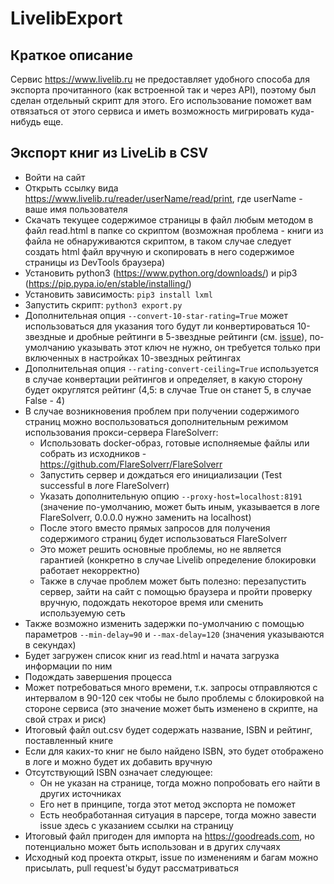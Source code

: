 # LivelibExport

## Краткое описание

Сервис https://www.livelib.ru не предоставляет удобного способа для экспорта прочитанного (как встроенной так и через API), поэтому был сделан отдельный скрипт для этого. Его использование поможет вам отвязаться от этого сервиса и иметь возможность мигрировать куда-нибудь еще.

## Экспорт книг из LiveLib в CSV

- Войти на сайт
- Открыть ссылку вида https://www.livelib.ru/reader/userName/read/print, где userName - ваше имя пользователя
- Скачать текущее содержимое страницы в файл любым методом в файл read.html в папке со скриптом (возможная проблема - книги из файла не обнаруживаются скриптом, в таком случае следует создать html файл вручную и скопировать в него содержимое страницы из DevTools браузера)
- Установить python3 (https://www.python.org/downloads/) и pip3 (https://pip.pypa.io/en/stable/installing/)
- Установить зависимость: `pip3 install lxml`
- Запустить скрипт: `python3 export.py`
- Дополнительная опция `--convert-10-star-rating=True` может использоваться для указания того будут ли конвертироваться 10-звездные и дробные рейтинги в 5-звездные рейтинги (см. [issue](https://github.com/KonH/LivelibExport/issues/10)), по-умолчанию указывать этот ключ не нужно, он требуется только при включенных в настройках 10-звездных рейтингах 
- Дополнительная опция `--rating-convert-ceiling=True` используется в случае конвертации рейтингов и определяет, в какую сторону будет округлятся рейтинг (4,5: в случае True он станет 5, в случае False - 4)
- В случае возникновения проблем при получении содержимого страниц можно воспользоваться дополнительным режимом использования прокси-сервера FlareSolverr:
  - Использовать docker-образ, готовые исполняемые файлы или собрать из исходников - https://github.com/FlareSolverr/FlareSolverr
  - Запустить сервер и дождаться его инициализации (Test successful в логе FlareSolverr)
  - Указать дополнительную опцию `--proxy-host=localhost:8191` (значение по-умолчанию, может быть иным, указывается в логе FlareSolverr, 0.0.0.0 нужно заменить на localhost)
  - После этого вместо прямых запросов для получения содержимого страниц будет использоваться FlareSolverr
  - Это может решить основные проблемы, но не является гарантией (конкретно в случае Livelib определение блокировки работает некорректно)
  - Также в случае проблем может быть полезно: перезапустить сервер, зайти на сайт с помощью браузера и пройти проверку вручную, подождать некоторое время или сменить используемую сеть
- Также возможно изменить задержки по-умолчанию с помощью параметров `--min-delay=90` и `--max-delay=120` (значения указываются в секундах)
- Будет загружен список книг из read.html и начата загрузка информации по ним
- Подождать завершения процесса
- Может потребоваться много времени, т.к. запросы отправляются с интервалом в 90-120 сек чтобы не было проблемы с блокировкой на стороне сервиса (это значение может быть изменено в скрипте, на свой страх и риск)
- Итоговый файл out.csv будет содержать название, ISBN и рейтинг, поставленный книге
- Если для каких-то книг не было найдено ISBN, это будет отображено в логе и можно будет их добавить вручную
- Отсутствующий ISBN означает следующее:
  - Он не указан на странице, тогда можно попробовать его найти в других источниках
  - Его нет в принципе, тогда этот метод экспорта не поможет
  - Есть необработанная ситуация в парсере, тогда можно завести issue здесь с указанием ссылки на страницу
- Итоговый файл пригоден для импорта на https://goodreads.com, но потенциально может быть использован и в других случаях
- Исходный код проекта открыт, issue по изменениям и багам можно присылать, pull request'ы будут рассматриваться